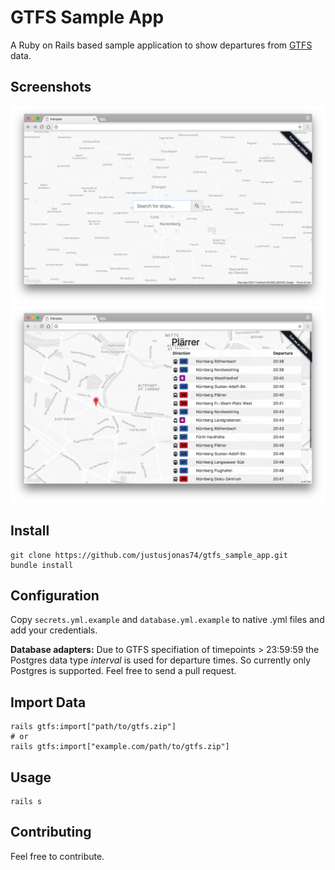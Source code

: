 # GTFS Sample App

A Ruby on Rails based sample application to show departures from [GTFS](https://developers.google.com/transit/gtfs/) data.  

## Screenshots
![Screenshot 1](docs/img/screen1.png?raw=true)
![Screenshot 2](docs/img/screen2.png?raw=true)

## Install
```
git clone https://github.com/justusjonas74/gtfs_sample_app.git
bundle install
```

## Configuration

Copy `secrets.yml.example` and `database.yml.example` to native .yml files and add your credentials.

__Database adapters:__  Due to GTFS specifiation of timepoints > 23:59:59 the Postgres data type _interval_ is used for departure times. So currently only Postgres is supported. Feel free to send a pull request. 

## Import Data
```
rails gtfs:import["path/to/gtfs.zip"]
# or 
rails gtfs:import["example.com/path/to/gtfs.zip"]
```

## Usage
```
rails s
```

## Contributing
Feel free to contribute. 

